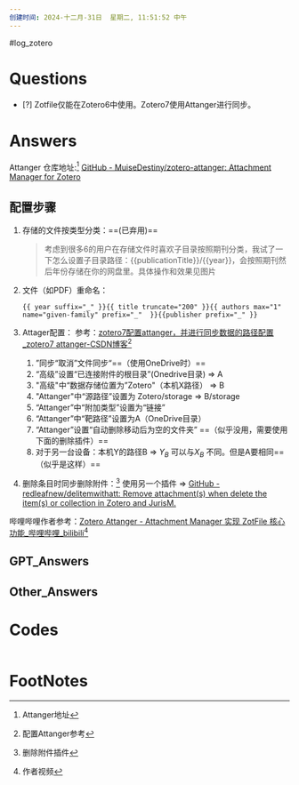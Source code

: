 ```yaml
---
创建时间: 2024-十二月-31日  星期二, 11:51:52 中午
---
```

#log_zotero 

# Questions

- [?] Zotfile仅能在Zotero6中使用。Zotero7使用Attanger进行同步。


# Answers

Attanger 仓库地址:[^1]
[GitHub - MuiseDestiny/zotero-attanger: Attachment Manager for Zotero](https://github.com/MuiseDestiny/zotero-attanger)


## 配置步骤

1. 存储的文件按类型分类：==(已弃用)==
   >考虑到很多6的用户在存储文件时喜欢子目录按照期刊分类，我试了一下怎么设置子目录路径：{{publicationTitle}}/{{year}}，会按照期刊然后年份存储在你的网盘里。具体操作和效果见图片

2. 文件（如PDF）重命名：
	```text
	{{ year suffix="_" }}{{ title truncate="200" }}{{ authors max="1"  name="given-family" prefix="_"  }}{{publisher prefix="_" }}
	```

3. Attager配置：
	参考：[zotero7配置attanger，并进行同步数据的路径配置\_zotero7 attanger-CSDN博客](https://blog.csdn.net/weixin_44628096/article/details/144493607?spm=1001.2014.3001.5506)[^2]
	
	1. ”同步“取消”文件同步“==（使用OneDrive时）==
	2. “高级”设置“已连接附件的根目录”(Onedrive目录) $\Longrightarrow$ A
	3. "高级"中“数据存储位置为”Zotero"（本机X路径） $\Longrightarrow$ B
	4. "Attanger"中“源路径”设置为 Zotero/storage $\Longrightarrow$ B/storage
	5. “Attanger”中“附加类型”设置为“链接”
	6. “Attanger”中“靶路径”设置为A（OneDrive目录）
	7. “Attanger”设置“自动删除移动后为空的文件夹” ==（似乎没用，需要使用下面的删除插件）==
	8. 对于另一台设备：本机Y的路径B $\Longrightarrow$ $Y_{B}$ 可以与$X_{B}$ 不同。但是A要相同==（似乎是这样）==


5. 删除条目时同步删除附件：[^3]
   使用另一个插件 $\Longrightarrow$ 
   [GitHub - redleafnew/delitemwithatt: Remove attachment(s) when delete the item(s) or collection in Zotero and JurisM.](https://github.com/redleafnew/delitemwithatt)


哔哩哔哩作者参考：[Zotero Attanger - Attachment Manager 实现 ZotFile 核心功能\_哔哩哔哩\_bilibili](https://www.bilibili.com/video/BV1x64y1J7Rv/?vd_source=6c33cf6826337aad387874b66413aa72)[^4]



## GPT_Answers


## Other_Answers


# Codes

```python

```



# FootNotes

[^1]: Attanger地址
[^2]: 配置Attanger参考
[^3]: 删除附件插件
[^4]: 作者视频